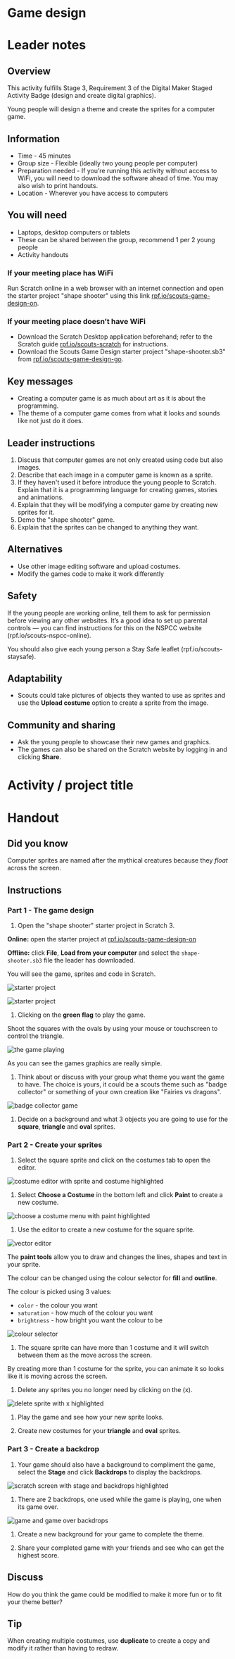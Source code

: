 # Game design

# Leader notes

## Overview

This activity fulfills Stage 3, Requirement 3 of the Digital Maker Staged Activity Badge (design and create digital graphics). 

Young people will design a theme and create the sprites for a computer game.

## Information 

+ Time - 45 minutes 
+ Group size - Flexible (ideally two young people per computer)
+ Preparation needed - If you’re running this activity without access to WiFi, you will need to download the software ahead of time. You may also wish to print handouts.
+ Location - Wherever you have access to computers

## You will need

+ Laptops, desktop computers or tablets
+ These can be shared between the group, recommend 1 per 2 young people
+ Activity handouts

### If your meeting place has WiFi

Run Scratch online in a web browser with an internet connection and open the starter project "shape shooter" using this link [rpf.io/scouts-game-design-on](http://rpf.io/scouts-game-design-on).

### If your meeting place doesn’t have WiFi

+ Download the Scratch Desktop application beforehand; refer to the Scratch guide [rpf.io/scouts-scratch](http://rpf.io/scouts-scratch) for instructions. 
+ Download the Scouts Game Design starter project "shape-shooter.sb3" from [rpf.io/scouts-game-design-go](http://rpf.io/scouts-game-design-go).

## Key messages

+ Creating a computer game is as much about art as it is about the programming.
+ The theme of a computer game comes from what it looks and sounds like not just do it does.

## Leader instructions
1. Discuss that computer games are not only created using code but also images.
2. Describe that each image in a computer game is known as a sprite.
3. If they haven't used it before introduce the young people to Scratch. Explain that it is a programming language for creating games, stories and animations.
4. Explain that they will be modifying a computer game by creating new sprites for it.
5. Demo the "shape shooter" game.
6. Explain that the sprites can be changed to anything they want.

## Alternatives

+ Use other image editing software and upload costumes. 
+ Modify the games code to make it work differently

## Safety

If the young people are working online, tell them to ask for permission before viewing any other websites. It’s a good idea to set up parental controls — you can find instructions for this on the NSPCC website (rpf.io/scouts-nspcc-online).

You should also give each young person a Stay Safe leaflet (rpf.io/scouts-staysafe).

## Adaptability

+ Scouts could take pictures of objects they wanted to use as sprites and use the **Upload costume** option to create a sprite from the image.

## Community and sharing

+ Ask the young people to showcase their new games and graphics. 
+ The games can also be shared on the Scratch website by logging in and clicking **Share**.

# Activity / project title

# Handout

## Did you know

Computer sprites are named after the mythical creatures because they *float* across the screen.

## Instructions

### Part 1 - The game design

1. Open the "shape shooter" starter project in Scratch 3.

**Online:** open the starter project at [rpf.io/scouts-game-design-on](http://rpf.io/scouts-game-design-on)

**Offline:** click **File**, **Load from your computer** and select the `shape-shooter.sb3` file the leader has downloaded.

You will see the game, sprites and code in Scratch.

![starter project](images/starter-project.png)

![starter project](images/starter-project-annotated.png)

1. Clicking on the **green flag** to play the game.

Shoot the squares with the ovals by using your mouse or touchscreen to control the triangle.

![the game playing](images/play-game.png)

As you can see the games graphics are really simple.

1. Think about or discuss with your group what theme you want the game to have. The choice is yours, it could be a scouts theme such as "badge collector" or something of your own creation like "Fairies vs dragons".

![badge collector game](images/badge-collector.png)

1. Decide on a background and what 3 objects you are going to use for the **square**, **triangle** and **oval** sprites.

### Part 2 - Create your sprites

1. Select the square sprite and click on the costumes tab to open the editor.

![costume editor with sprite and costume highlighted](images/square-costume-annotated.png)

1. Select **Choose a Costume** in the bottom left and click **Paint** to create a new costume.

![choose a costume menu with paint highlighted](images/paint-sprite.png)

1. Use the editor to create a new costume for the square sprite.

![vector editor](images/vector-editor-annotated.png)

The **paint tools** allow you to draw and changes the lines, shapes and text in your sprite.

The colour can be changed using the colour selector for **fill** and **outline**. 

The colour is picked using 3 values:
+ `color` - the colour you want
+ `saturation` - how much of the colour you want
+ `brightness` - how bright you want the colour to be

![colour selector](images/colour-selector.png)

1. The square sprite can have more than 1 costume and it will switch between them as the move across the screen.

By creating more than 1 costume for the sprite, you can animate it so looks like it is moving across the screen. 

1. Delete any sprites you no longer need by clicking on the (x).

![delete sprite with x highlighted](images/delete-sprite-annotated.png)

1. Play the game and see how your new sprite looks.

1. Create new costumes for your **triangle** and **oval** sprites.

### Part 3 - Create a backdrop

1. Your game should also have a background to compliment the game, select the **Stage** and click **Backdrops** to display the backdrops.

![scratch screen with stage and backdrops highlighted](images/stage-backdrops-annotated.png)

1. There are 2 backdrops, one used while the game is playing, one when its game over.

![game and game over backdrops](images/backdrops.png)

1. Create a new background for your game to complete the theme.

1. Share your completed game with your friends and see who can get the highest score.

## Discuss

How do you think the game could be modified to make it more fun or to fit your theme better?

## Tip

When creating multiple costumes, use **duplicate** to create a copy and modify it rather than having to redraw.